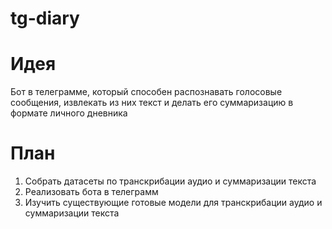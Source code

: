 # tg-diary
# Идея
Бот в телеграмме, который способен распознавать голосовые сообщения, извлекать из них текст и делать его суммаризацию в формате личного дневника
# План
1. Собрать датасеты по транскрибации аудио и суммаризации текста
2. Реализовать бота в телеграмм
3. Изучить существующие готовые модели для транскрибации аудио и суммаризации текста
